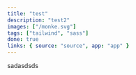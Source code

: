 ```yaml
---
title: "test"
description: "test2"
images: ["/monke.svg"]
tags: ["tailwind", "sass"]
done: true
links: { source: "source", app: "app" }
---
```


sadasdsds
